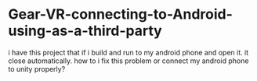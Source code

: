 # Gear-VR-connecting-to-Android-using-as-a-third-party
i have this project that if i build and run to my android phone and open it. it close automatically. how to i fix this problem or connect my android phone to unity properly?
